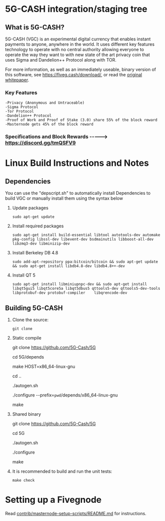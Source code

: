 5G-CASH integration/staging tree
===========================

What is 5G-CASH?
----------------
5G-CASH (VGC) is an experimental digital currency that enables instant payments to
anyone, anywhere in the world. It uses different key features technology to operate
with no central authority allowing everyone to operate the way they want to with new 
state of the art privacy coin that uses Sigma and Dandelion++ Protocol along with TOR.

For more information, as well as an immediately useable, binary version of
this software, see https://fiveg.cash/download/, or read the
[original whitepaper](https://fiveg.cash/5g-cash.pdf).



### Key Features
    -Privacy (Anonymous and Untraceable)
    -Sigma Protocol 
    -Tor Protocol
    -Dandelion++ Protocol
    -Proof of Work and Proof of Stake (3.0) share 55% of the block reward
    -Masternode gets 45% of the block reward

### Specifications and Block Rewards -----> https://discord.gg/tmQSFV9


Linux Build Instructions and Notes
==================================

Dependencies
----------------------
You can use the "depscript.sh" to automatically install Dependencies to build VGC or manually install them using the syntax below

1.  Update packages

        sudo apt-get update

2.  Install required packages
        
        sudo apt-get install build-essential libtool autotools-dev automake pkg-config libssl-dev libevent-dev bsdmainutils libboost-all-dev libzmq3-dev libminizip-dev

3.  Install Berkeley DB 4.8

        sudo add-apt-repository ppa:bitcoin/bitcoin && sudo apt-get update && sudo apt-get install libdb4.8-dev libdb4.8++-dev
4.  Install QT 5

        
        sudo apt-get install libminiupnpc-dev && sudo apt-get install libqt5gui5 libqt5core5a libqt5dbus5 qttools5-dev qttools5-dev-tools libprotobuf-dev protobuf-compiler    libqrencode-dev
        
        

Building 5G-CASH
----------------------
1.  Clone the source:

        git clone 

2. Static compile

    git clone https://github.com/5G-Cash/5G
    
    cd 5G/depends
    
    make HOST=x86_64-linux-gnu
    
    cd ..
    
    ./autogen.sh
    
    ./configure --prefix=`pwd`/depends/x86_64-linux-gnu
    
    make


3. Shared binary

    git clone https://github.com/5G-Cash/5G
    
    cd 5G
    
    ./autogen.sh
    
    ./configure
    
    make
    
4.  It is recommended to build and run the unit tests:

        make check


Setting up a Fivegnode
==================================

Read [contrib/masternode-setup-scripts/README.md](contrib/masternode-setup-scripts/README.md) for instructions.
